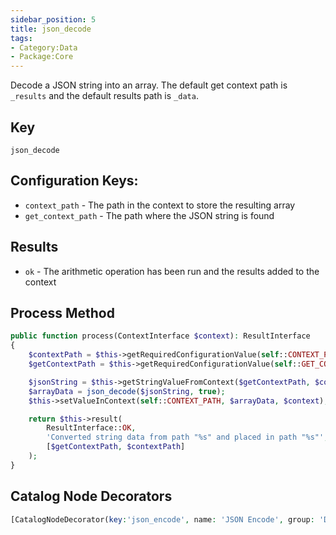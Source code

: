 ```yaml
---
sidebar_position: 5
title: json_decode
tags:
- Category:Data
- Package:Core
---
```


Decode a JSON string into an array. The default get context path is `_results` and the
default results path is `_data`.

## Key
`json_decode`

## Configuration Keys:
* `context_path` - The path in the context to store the resulting array
* `get_context_path` - The path where the JSON string is found

## Results
* `ok` - The arithmetic operation has been run and the results added to the context

## Process Method
```php 
public function process(ContextInterface $context): ResultInterface
{
    $contextPath = $this->getRequiredConfigurationValue(self::CONTEXT_PATH, self::DEFAULT_CONTEXT_PATH);
    $getContextPath = $this->getRequiredConfigurationValue(self::GET_CONTEXT_PATH, self::DEFAULT_GET_CONTEXT_PATH);

    $jsonString = $this->getStringValueFromContext($getContextPath, $context);
    $arrayData = json_decode($jsonString, true);
    $this->setValueInContext(self::CONTEXT_PATH, $arrayData, $context);

    return $this->result(
        ResultInterface::OK,
        'Converted string data from path "%s" and placed in path "%s"',
        [$getContextPath, $contextPath]
    );
}
```

## Catalog Node Decorators
```php
[CatalogNodeDecorator(key:'json_encode', name: 'JSON Encode', group: 'Data', description: 'Convert an array to a JSON string.')]
``` 
